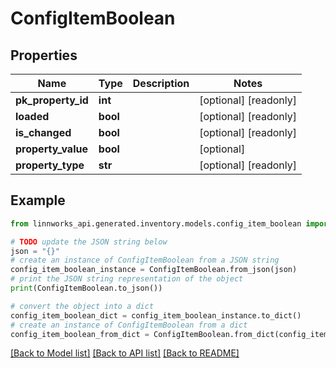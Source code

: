 # ConfigItemBoolean


## Properties

Name | Type | Description | Notes
------------ | ------------- | ------------- | -------------
**pk_property_id** | **int** |  | [optional] [readonly] 
**loaded** | **bool** |  | [optional] [readonly] 
**is_changed** | **bool** |  | [optional] [readonly] 
**property_value** | **bool** |  | [optional] 
**property_type** | **str** |  | [optional] [readonly] 

## Example

```python
from linnworks_api.generated.inventory.models.config_item_boolean import ConfigItemBoolean

# TODO update the JSON string below
json = "{}"
# create an instance of ConfigItemBoolean from a JSON string
config_item_boolean_instance = ConfigItemBoolean.from_json(json)
# print the JSON string representation of the object
print(ConfigItemBoolean.to_json())

# convert the object into a dict
config_item_boolean_dict = config_item_boolean_instance.to_dict()
# create an instance of ConfigItemBoolean from a dict
config_item_boolean_from_dict = ConfigItemBoolean.from_dict(config_item_boolean_dict)
```
[[Back to Model list]](../README.md#documentation-for-models) [[Back to API list]](../README.md#documentation-for-api-endpoints) [[Back to README]](../README.md)


